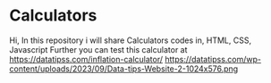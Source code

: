 # Calculators
Hi, In this repository i will share Calculators codes in, HTML, CSS, Javascript
Further you can test this calculator at
https://datatipss.com/inflation-calculator/
https://datatipss.com/wp-content/uploads/2023/09/Data-tips-Website-2-1024x576.png
